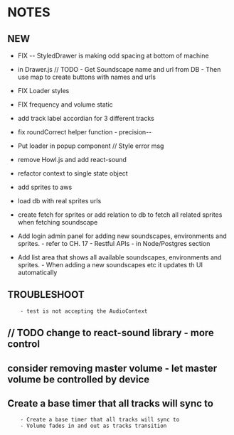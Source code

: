 # NOTES

## NEW

- FIX -- StyledDrawer is making odd spacing at bottom of machine
- in Drawer.js  // TODO - Get Soundscape name and url from DB - Then use map to create buttons with names and urls
- FIX Loader styles
- FIX frequency and volume static  

- add track label accordian for 3 different tracks
- fix roundCorrect helper function - precision--
- Put loader in popup component // Style error msg
- remove Howl.js and add react-sound
- refactor context to single state object
- add sprites to aws 
- load db with real sprites urls
- create fetch for sprites or add relation to db to fetch all related sprites when fetching soundscape

- Add login admin panel for adding new soundscapes, environments and sprites.
        - refer to CH. 17 - Restful APIs - in Node/Postgres section

- Add list area that shows all available soundscapes, environments and sprites.
        - When adding a new soundscapes etc it updates th UI automatically

## TROUBLESHOOT

        - test is not accepting the AudioContext

## // TODO change to react-sound library - more control

  
## consider removing master volume - let master volume be controlled by device

## Create a base timer that all tracks will sync to

        - Create a base timer that all tracks will sync to
        - Volume fades in and out as tracks transition

